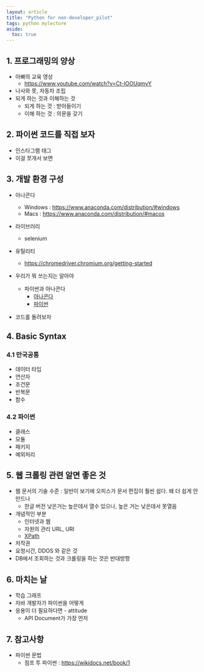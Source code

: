```yaml
---
layout: article
title: "Python for non-developer_pilot"
tags: python mylecture
aside:
  toc: true
---
```




## 1. 프로그래밍의 양상

- 아빠의 교육 영상
  - https://www.youtube.com/watch?v=Ct-lOOUqmyY
- 나사와 못, 자동차 조립
- 되게 하는 것과 이해하는 것
  - 되게 하는 것 : 받아들이기
  - 이해 하는 것 : 의문을 갖기



## 2. 파이썬 코드를 직접 보자

- 인스타그램 태그
- 이걸 쪼개서 보면



## 3. 개발 환경 구성

- 아나콘다
  - Windows : https://www.anaconda.com/distribution/#windows
  - Macs : https://www.anaconda.com/distribution/#macos
- 라이브러리
  - selenium
- 유틸리티
  - https://chromedriver.chromium.org/getting-started
- 우리가 뭐 쓰는지는 알아야
  - 파이썬과 아나콘다
    - [아나콘다](https://ko.wikipedia.org/wiki/아나콘다_(파이썬_배포판))
    - [파이썬](https://ko.wikipedia.org/wiki/파이썬)

- 코드를 돌려보자



## 4. Basic Syntax

### 4.1 만국공통

- 데이터 타입
- 연산자
- 조건문
- 반복문
- 함수

### 4.2 파이썬

- 클래스
- 모듈
- 패키지
- 예외처리



## 5. 웹 크롤링 관련 알면 좋은 것

- 웹 문서의 기술 수준 : 일반이 보기에 오피스가 문서 편집이 훨씬 쉽다. 왜 더 쉽게 안만드나
  - 한글 버전 낮은거는 높은데서 열수 있으나, 높은 거는 낮은데서 못열음
- 개념적인 부분
  - 인터넷과 웹
  - 자원의 관리 URL, URI
  - [XPath](https://ko.wikipedia.org/wiki/XPath)
- 저작권
- 요청시간, DDOS 와 같은 것
- DB에서 조회하는 것과 크롤링을 하는 것은 반대방향



## 6. 마치는 날

- 학습 그래프
- 자바 개발자가 파이썬을 어떻게
- 응용이 더 필요하다면 - attitude
  - API Document가 가장 먼저



## 7. 참고사항

- 파이썬 문법
  - 점프 투 파이썬 : https://wikidocs.net/book/1